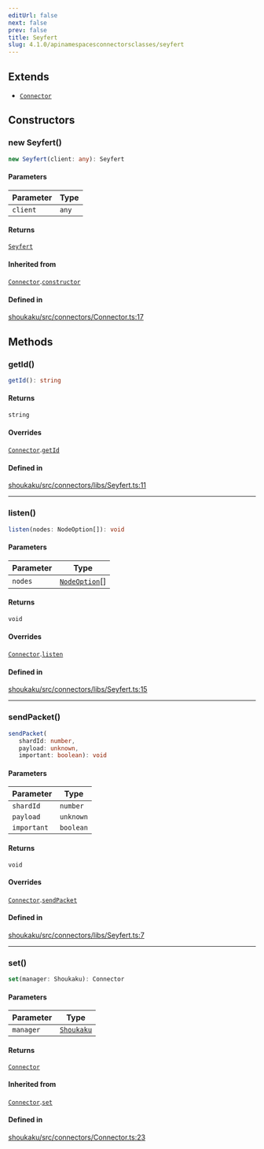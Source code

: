 ```yaml
---
editUrl: false
next: false
prev: false
title: Seyfert
slug: 4.1.0/apinamespacesconnectorsclasses/seyfert
---
```


## Extends

* [`Connector`](/4.1.0/api/classes/connector/)

## Constructors

<a id="constructors" name="constructors" />

### new Seyfert()

```ts
new Seyfert(client: any): Seyfert
```

#### Parameters

| Parameter | Type |
| ------ | ------ |
| `client` | `any` |

#### Returns

[`Seyfert`](/4.1.0/api/namespaces/connectors/classes/seyfert/)

#### Inherited from

[`Connector`](/4.1.0/api/classes/connector/).[`constructor`](/4.1.0/api/classes/connector/#constructors)

#### Defined in

[shoukaku/src/connectors/Connector.ts:17](https://github.com/shipgirlproject/shoukaku/blob/30762f5af6c7b4176e69ee96fa39bc204a7cff21/src/connectors/Connector.ts#L17)

## Methods

<a id="getid" name="getid" />

### getId()

```ts
getId(): string
```

#### Returns

`string`

#### Overrides

[`Connector`](/4.1.0/api/classes/connector/).[`getId`](/4.1.0/api/classes/connector/#getid)

#### Defined in

[shoukaku/src/connectors/libs/Seyfert.ts:11](https://github.com/shipgirlproject/shoukaku/blob/30762f5af6c7b4176e69ee96fa39bc204a7cff21/src/connectors/libs/Seyfert.ts#L11)

***

<a id="listen" name="listen" />

### listen()

```ts
listen(nodes: NodeOption[]): void
```

#### Parameters

| Parameter | Type |
| ------ | ------ |
| `nodes` | [`NodeOption`](/4.1.0/api/interfaces/nodeoption/)\[] |

#### Returns

`void`

#### Overrides

[`Connector`](/4.1.0/api/classes/connector/).[`listen`](/4.1.0/api/classes/connector/#listen)

#### Defined in

[shoukaku/src/connectors/libs/Seyfert.ts:15](https://github.com/shipgirlproject/shoukaku/blob/30762f5af6c7b4176e69ee96fa39bc204a7cff21/src/connectors/libs/Seyfert.ts#L15)

***

<a id="sendpacket" name="sendpacket" />

### sendPacket()

```ts
sendPacket(
   shardId: number, 
   payload: unknown, 
   important: boolean): void
```

#### Parameters

| Parameter | Type |
| ------ | ------ |
| `shardId` | `number` |
| `payload` | `unknown` |
| `important` | `boolean` |

#### Returns

`void`

#### Overrides

[`Connector`](/4.1.0/api/classes/connector/).[`sendPacket`](/4.1.0/api/classes/connector/#sendpacket)

#### Defined in

[shoukaku/src/connectors/libs/Seyfert.ts:7](https://github.com/shipgirlproject/shoukaku/blob/30762f5af6c7b4176e69ee96fa39bc204a7cff21/src/connectors/libs/Seyfert.ts#L7)

***

<a id="set" name="set" />

### set()

```ts
set(manager: Shoukaku): Connector
```

#### Parameters

| Parameter | Type |
| ------ | ------ |
| `manager` | [`Shoukaku`](/4.1.0/api/classes/shoukaku/) |

#### Returns

[`Connector`](/4.1.0/api/classes/connector/)

#### Inherited from

[`Connector`](/4.1.0/api/classes/connector/).[`set`](/4.1.0/api/classes/connector/#set)

#### Defined in

[shoukaku/src/connectors/Connector.ts:23](https://github.com/shipgirlproject/shoukaku/blob/30762f5af6c7b4176e69ee96fa39bc204a7cff21/src/connectors/Connector.ts#L23)
